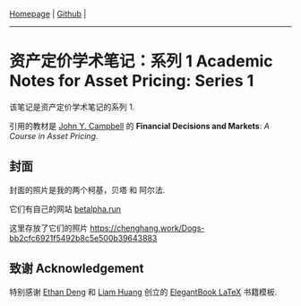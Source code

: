 <!-- Author : Dongsheng Deng & Liam Huang-->
<!-- Program Email: elegantlatex2e@gmail.com -->

[Homepage](https://chenghang.work) | [Github](https://github.com/chenghang1989) | 


-------

# 资产定价学术笔记：系列 1 Academic Notes for Asset Pricing: Series 1

该笔记是资产定价学术笔记的系列 1. 

引用的教材是 [John Y. Campbell](https://scholar.harvard.edu/campbell) 的 **Financial Decisions and Markets**: *A Course in Asset Pricing*.

## 封面

封面的照片是我的两个柯基，贝塔 和 阿尔法. 

它们有自己的网站 [betalpha.run](https://betalpha.run)

这里存放了它们的照片 https://chenghang.work/Dogs-bb2cfc6921f5492b8c5e500b39643883

## 致谢 Acknowledgement

特别感谢 [Ethan Deng](https://github.com/EthanDeng) 和 [Liam Huang](https://github.com/Liam0205) 创立的 [ElegantBook LaTeX](https://github.com/ElegantLaTeX/ElegantBook) 书籍模板. 




